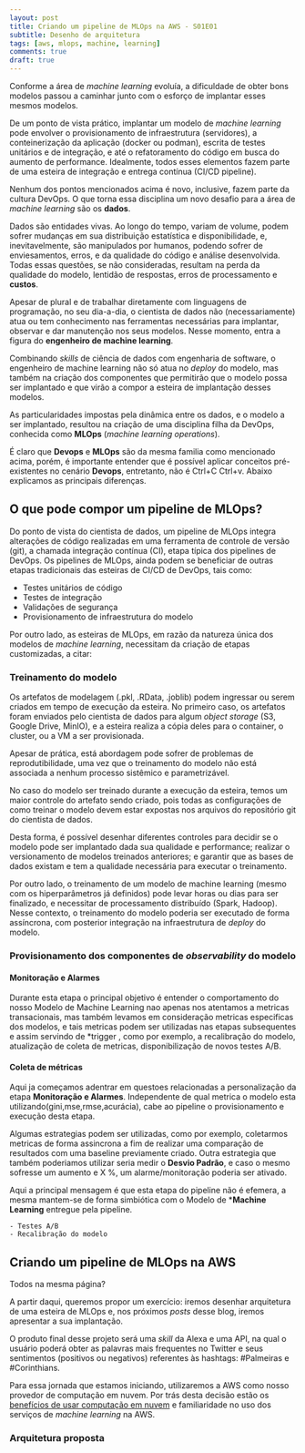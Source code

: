 ```yaml
---
layout: post
title: Criando um pipeline de MLOps na AWS - S01E01
subtitle: Desenho de arquitetura  
tags: [aws, mlops, machine, learning]
comments: true
draft: true
---
```




Conforme a área de *machine learning* evoluía, a dificuldade de obter bons modelos passou a caminhar junto com o esforço de implantar esses mesmos modelos. 

De um ponto de vista prático, implantar um modelo de *machine learning* pode envolver o provisionamento de infraestrutura (servidores), a conteinerização da aplicação (docker ou podman), escrita de testes unitários e de integração, e até o refatoramento do código em busca do aumento de performance. Idealmente, todos esses elementos fazem parte de uma esteira de integração e entrega contínua (CI/CD pipeline).

Nenhum dos pontos mencionados acima é novo, inclusive, fazem parte da cultura DevOps. O que torna essa disciplina um novo desafio para a área de *machine learning* são os **dados**.

Dados são entidades vivas. Ao longo do tempo, variam de volume, podem sofrer mudanças em sua distribuição estatística e disponibilidade, e, inevitavelmente, são manipulados por humanos, podendo sofrer de enviesamentos, erros, e da qualidade do código e análise desenvolvida. Todas essas questões, se não consideradas, resultam na perda da qualidade do modelo, lentidão de respostas, erros de processamento e **custos**.

Apesar de plural e de trabalhar diretamente com linguagens de programação, no seu dia-a-dia, o cientista de dados não (necessariamente) atua ou tem conhecimento nas ferramentas necessárias para implantar, observar e dar manutenção nos seus modelos. Nesse momento, entra a figura do **engenheiro de machine learning**.

Combinando *skills* de ciência de dados com engenharia de software, o engenheiro de machine learning não só atua no *deploy* do modelo, mas também na criação dos componentes que permitirão que o modelo possa ser implantado e que virão a compor a esteira de implantação desses modelos.

As particularidades impostas pela dinâmica entre os dados, e o modelo a ser implantado, resultou na criação de uma disciplina filha da DevOps, conhecida como **MLOps** (*machine learning operations*).

É claro que **Devops** e **MLOps** são da mesma familia como mencionado acima, porém, é importante entender que é possível aplicar conceitos pré-existentes no cenário **Devops**, entretanto, não é Ctrl+C Ctrl+v. Abaixo explicamos as principais diferenças.

## O que pode compor um pipeline de MLOps?

Do ponto de vista do cientista de dados, um pipeline de MLOps integra alterações de código realizadas em uma ferramenta de controle de versão (git), a chamada integração contínua (CI), etapa típica dos pipelines de DevOps. Os pipelines de MLOps, ainda podem se beneficiar de outras etapas tradicionais das esteiras de CI/CD de DevOps, tais como:

- Testes unitários de código
- Testes de integração
- Validações de segurança
- Provisionamento de infraestrutura do modelo

Por outro lado, as esteiras de MLOps, em razão da natureza única dos modelos de *machine learning*, necessitam da criação de etapas customizadas, a citar:

### Treinamento do modelo

Os artefatos de modelagem (.pkl, .RData, .joblib) podem ingressar ou serem criados em tempo de execução da esteira. No primeiro caso, os artefatos foram enviados pelo cientista de dados para algum *object storage* (S3, Google Drive, MinIO), e a esteira realiza a cópia deles para o container, o cluster, ou a VM a ser provisionada. 

Apesar de prática, está abordagem pode sofrer de problemas de reprodutibilidade, uma vez que o treinamento do modelo não está associada a nenhum processo sistêmico e parametrizável.

No caso do modelo ser treinado durante a execução da esteira, temos um maior controle do artefato sendo criado, pois todas as configurações de como treinar o modelo devem estar expostas nos arquivos do repositório git do cientista de dados. 

Desta forma, é possível desenhar diferentes controles para decidir se o modelo pode ser implantado dada sua qualidade e performance; realizar o versionamento de modelos treinados anteriores; e garantir que as bases de dados existam e tem a qualidade necessária para executar o treinamento.

Por outro lado, o treinamento de um modelo de machine learning (mesmo com os hiperparâmetros já definidos) pode levar horas ou dias para ser finalizado, e necessitar de processamento distribuído (Spark, Hadoop). Nesse contexto, o treinamento do modelo poderia ser executado de forma assíncrona, com posterior integração na infraestrutura de *deploy* do modelo.


### Provisionamento dos componentes de *observability* do modelo

#### **Monitoração e Alarmes**

Durante esta etapa o principal objetivo é entender o comportamento do nosso Modelo de Machine Learning nao apenas nos atentamos a metricas transacionais, mas também levamos em consideração metricas especificas dos modelos, e tais metricas podem ser utilizadas nas etapas subsequentes e assim servindo de *trigger , como por exemplo, a recalibração do modelo, atualização de coleta de metricas, disponibilização de novos testes A/B.

#### **Coleta de métricas**

Aqui ja começamos adentrar em questoes relacionadas a personalização da etapa **Monitoração e Alarmes**. Independente de qual metrica o modelo esta utilizando(gini,mse,rmse,acurácia), cabe ao pipeline o provisionamento e execução desta etapa.

Algumas estrategias podem ser utilizadas, como por exemplo, coletarmos metricas de forma assincrona a fim de realizar uma comparação de resultados com uma baseline previamente criado. Outra estrategia que também poderiamos utilizar seria medir o **Desvio Padrão**, e caso o mesmo sofresse um aumento e X %, um alarme/monitoração poderia ser ativado.

Aqui a principal mensagem é que esta etapa do pipeline não é efemera, a mesma mantem-se de forma simbiótica com o Modelo de ***Machine Learning** entregue pela pipeline.


    - Testes A/B
    - Recalibração do modelo


## Criando um pipeline de MLOps na AWS

Todos na mesma página?

A partir daqui, queremos propor um exercício: iremos desenhar arquitetura de uma esteira de MLOps e, nos próximos *posts* desse blog, iremos apresentar a sua implantação.

O produto final desse projeto será uma *skill* da Alexa e uma API, na qual o usuário poderá obter as palavras mais frequentes no Twitter e seus sentimentos (positivos ou negativos) referentes às hashtags: #Palmeiras e #Corinthians.

Para essa jornada que estamos iniciando, utilizaremos a AWS como nosso provedor de computação em nuvem. Por trás desta decisão estão os [benefícios de usar computação em nuvem](https://aws.amazon.com/what-is-cloud-computing/) e familiaridade no uso dos serviços de *machine learning* na AWS.

### Arquitetura proposta




